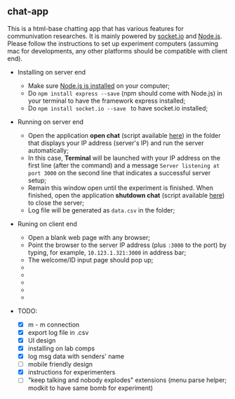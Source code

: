 ## chat-app

This is a html-base chatting app that has various features for communivation researches. It is mainly powered by [socket.io](http://socket.io) and [Node.js](https://nodejs.org/en/). Please follow the instructions to set up experiment computers (assuming mac for developments, any other platforms should be compatible with client end).

- Installing on server end
  - Make sure [Node.js is installed](https://nodejs.org/en/) on your computer;
  - Do `npm install express --save` (npm should come with Node.js) in your terminal to have the framework express installed;
  - Do `npm install socket.io --save ` to have socket.io installed;

- Running on server end
  - Open the application **open chat** (script available [here](https://github.com/puranzhang/chat-app/blob/master/open%20chat.scpt)) in the folder that displays your IP address (server's IP) and run the server automatically;
  - In this case, **Terminal** will be launched with your IP address on the first line (after the command) and a message `Server listening at port 3000` on the second line that indicates a successful server setup;
  - Remain this window open until the experiment is finished. When finished, open the application **shutdown chat** (script available [here](https://github.com/puranzhang/chat-app/blob/master/shutdown%20chat.scpt)) to close the server;
  - Log file will be generated as `data.csv` in the folder;

- Runing on client end
  - Open a blank web page with any browser;
  - Point the browser to the server IP address (plus `:3000` to the port) by typing, for example, `10.123.1.321:3000` in address bar;
  - The welcome/ID input page should pop up;
    ​

  <!--Runing on server end (with details)-->
  - <!--Open Terminal (built-in application on mac) on the server machine;-->
  - <!--Change directory (e.g. `cd /Users/Desktop/chat-app` ) to where the ''chat app'' is;-->
  - <!--Run the server by typing `node index` in terminal;-->
  - <!--You should see `Server listening at port 3000` in the console (terminal), indicating the server is online;-->
  - <!--Open `System Preferences/Network` to note the IP address of the server;-->
    ​
- TODO:
  - [x] m - m connection
  - [x] export log file in .csv
  - [x] UI design
  - [x] installing on lab comps
  - [x] log msg data with senders' name
  - [ ] mobile friendly design
  - [x] instructions for experimenters
  - [ ] "keep talking and nobody explodes" extensions (menu parse helper; modkit to have same bomb for experiment)
